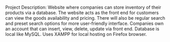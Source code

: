 Project Description: Website where companies can store inventory of their products via a database. The website acts as the front end for customers can view the goods availability and pricing. There will also be regular search and preset search options for more user-friendly interface. Companies own an account that can insert, view, delete, update via front end. Database is local like MySQL. Uses XAMPP for local hosting on Firefox browser.
